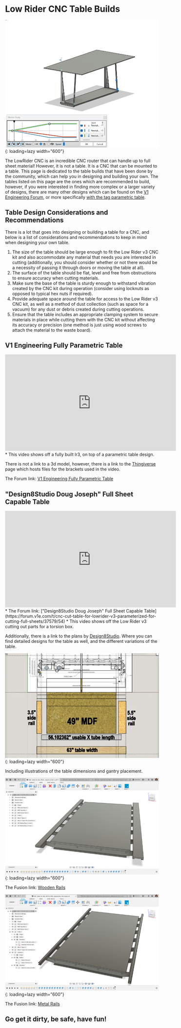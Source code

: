 # Low Rider CNC Table Builds

![!RG Animated Table](../img/MetalTubing.gif){: loading=lazy width="600"}

The LowRider CNC is an incredible CNC router that can handle up to full sheet material! However, it is not a table. It is a CNC that can be mounted to a table. This page is dedicated to the table builds that have been done by the community, which can help you in designing and building your own. The tables listed on this page are the ones which are recommended to build, however, if you were interested in finding more complex or a larger variety of designs, there are many other designs which can be found on the [V1 Engineering Forum](https://forum.v1engineering.com/), or more specifically [with the tag parametric table](https://forum.v1e.com/tag/parametric-table).

## Table Design Considerations and Recommendations
There is a lot that goes into designing or building a table for a CNC, and below is a list of considerations and recommendations to keep in mind when designing your own table.

1. The size of the table should be large enough to fit the Low Rider v3 CNC kit and also accommodate any material that needs you are interested in cutting (additionally, you should consider whether or not there would be a necessity of passing it through doors or moving the table at all).
2. The surface of the table should be flat, level and free from obstructions to ensure accuracy when cutting materials.
3. Make sure the base of the table is sturdy enough to withstand vibration created by the CNC kit during operation (consider using locknuts as opposed to typical hex nuts if required).
4. Provide adequate space around the table for access to the Low Rider v3 CNC kit, as well as a method of dust collection (such as space for a vacuum) for any dust or debris created during cutting operations.
5. Ensure that the table includes an appropriate clamping system to secure materials in place while cutting them with the CNC kit without affecting its accuracy or precision (one method is just using wood screws to attach the material to the waste board). 



## V1 Engineering Fully Parametric Table
<iframe width="560" height="315" src="https://www.youtube.com/embed/cogLzPg2Arw"
  title="YouTube video player" frameborder="0" allow="accelerometer; autoplay;
  clipboard-write; encrypted-media; gyroscope; picture-in-picture" allowfullscreen></iframe>
* This video shows off a fully built lr3, on top of a parametric table design.

There is not a link to a 3d model, however, there is a link to the [Thingiverse](https://www.thingiverse.com/thing:2951713) page which hosts files for the brackets used in the video.

The Forum link: [V1 Engineering Fully Parametric Table](https://forum.v1e.com/t/parametric-table/37698)



## "Design8Studio Doug Joseph" Full Sheet Capable Table
<iframe width="560" height="315" src="https://www.youtube.com/embed/6x24C5ZwuCU"
  title="YouTube video player" frameborder="0" allow="accelerometer; autoplay;
  clipboard-write; encrypted-media; gyroscope; picture-in-picture" allowfullscreen></iframe>
* The Forum link: ["Design8Studio Doug Joseph" Full Sheet Capable Table](https://forum.v1e.com/t/cnc-cut-table-for-lowrider-v3-parameterized-for-cutting-full-sheets/37579/54)
* This video shows off the Low Rider v3 cutting out parts for a torsion box.

Additionally, there is a link to the plans by [Design8Studio](https://design8studio.com/for-lowrider-v3-cnc-cut-table-dxfs-for-cutting-f360-archives/). Where you can find detailed designs for the table as well, and the different variations of the table.

![!Gantry Image](../img/tables/Gantry.png){: loading=lazy width="600"}

Including illustrations of the table dimensions and gantry placement.

![!Wooden Rail Image](../img/tables/Design8.png){: loading=lazy width="600"}

The Fusion link: [Wooden Rails](https://a360.co/40E0n6C)


![!Metal Rail Image](../img/tables/Design8Metal.png){: loading=lazy width="600"}

The Fusion link: [Metal Rails](https://a360.co/3MAcb5D)



## Go get it dirty, be safe, have fun!
